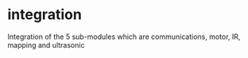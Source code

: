 # integration
Integration of the 5 sub-modules which are communications, motor, IR, mapping and ultrasonic
